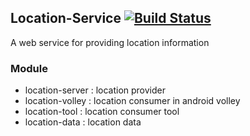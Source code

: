 ## Location-Service  [![Build Status](http://140.115.3.96:8080/jenkins/buildStatus/icon?job=Service-Location)](http://140.115.3.96:8080/jenkins/job/Service-Location/)
A web service for providing location information

### Module
- location-server : location provider
- location-volley : location consumer in android volley
- location-tool   : location consumer tool
- location-data   : location data
